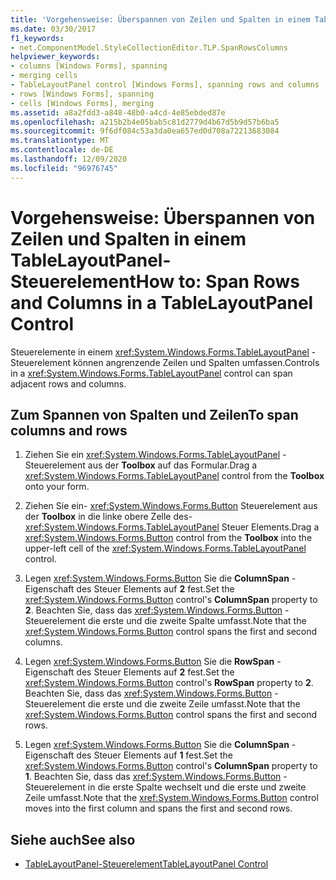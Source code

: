 ```yaml
---
title: 'Vorgehensweise: Überspannen von Zeilen und Spalten in einem TableLayoutPanel-Steuerelement'
ms.date: 03/30/2017
f1_keywords:
- net.ComponentModel.StyleCollectionEditor.TLP.SpanRowsColumns
helpviewer_keywords:
- columns [Windows Forms], spanning
- merging cells
- TableLayoutPanel control [Windows Forms], spanning rows and columns
- rows [Windows Forms], spanning
- cells [Windows Forms], merging
ms.assetid: a8a2fdd3-a848-48b0-a4cd-4e85ebded87e
ms.openlocfilehash: a215b2b4e05bab5c81d2779d4b67d5b9d57b6ba5
ms.sourcegitcommit: 9f6df084c53a3da0ea657ed0d708a72213683084
ms.translationtype: MT
ms.contentlocale: de-DE
ms.lasthandoff: 12/09/2020
ms.locfileid: "96976745"
---
```

# <a name="how-to-span-rows-and-columns-in-a-tablelayoutpanel-control"></a><span data-ttu-id="c2e74-102">Vorgehensweise: Überspannen von Zeilen und Spalten in einem TableLayoutPanel-Steuerelement</span><span class="sxs-lookup"><span data-stu-id="c2e74-102">How to: Span Rows and Columns in a TableLayoutPanel Control</span></span>
<span data-ttu-id="c2e74-103">Steuerelemente in einem <xref:System.Windows.Forms.TableLayoutPanel> -Steuerelement können angrenzende Zeilen und Spalten umfassen.</span><span class="sxs-lookup"><span data-stu-id="c2e74-103">Controls in a <xref:System.Windows.Forms.TableLayoutPanel> control can span adjacent rows and columns.</span></span>

## <a name="to-span-columns-and-rows"></a><span data-ttu-id="c2e74-104">Zum Spannen von Spalten und Zeilen</span><span class="sxs-lookup"><span data-stu-id="c2e74-104">To span columns and rows</span></span>

1. <span data-ttu-id="c2e74-105">Ziehen Sie ein <xref:System.Windows.Forms.TableLayoutPanel> -Steuerelement aus der **Toolbox** auf das Formular.</span><span class="sxs-lookup"><span data-stu-id="c2e74-105">Drag a <xref:System.Windows.Forms.TableLayoutPanel> control from the **Toolbox** onto your form.</span></span>

2. <span data-ttu-id="c2e74-106">Ziehen Sie ein- <xref:System.Windows.Forms.Button> Steuerelement aus der **Toolbox** in die linke obere Zelle des- <xref:System.Windows.Forms.TableLayoutPanel> Steuer Elements.</span><span class="sxs-lookup"><span data-stu-id="c2e74-106">Drag a <xref:System.Windows.Forms.Button> control from the **Toolbox** into the upper-left cell of the <xref:System.Windows.Forms.TableLayoutPanel> control.</span></span>

3. <span data-ttu-id="c2e74-107">Legen <xref:System.Windows.Forms.Button> Sie die **ColumnSpan** -Eigenschaft des Steuer Elements auf **2** fest.</span><span class="sxs-lookup"><span data-stu-id="c2e74-107">Set the <xref:System.Windows.Forms.Button> control's **ColumnSpan** property to **2**.</span></span> <span data-ttu-id="c2e74-108">Beachten Sie, dass das <xref:System.Windows.Forms.Button> -Steuerelement die erste und die zweite Spalte umfasst.</span><span class="sxs-lookup"><span data-stu-id="c2e74-108">Note that the <xref:System.Windows.Forms.Button> control spans the first and second columns.</span></span>

4. <span data-ttu-id="c2e74-109">Legen <xref:System.Windows.Forms.Button> Sie die **RowSpan** -Eigenschaft des Steuer Elements auf **2** fest.</span><span class="sxs-lookup"><span data-stu-id="c2e74-109">Set the <xref:System.Windows.Forms.Button> control's **RowSpan** property to **2**.</span></span> <span data-ttu-id="c2e74-110">Beachten Sie, dass das <xref:System.Windows.Forms.Button> -Steuerelement die erste und die zweite Zeile umfasst.</span><span class="sxs-lookup"><span data-stu-id="c2e74-110">Note that the <xref:System.Windows.Forms.Button> control spans the first and second rows.</span></span>

5. <span data-ttu-id="c2e74-111">Legen <xref:System.Windows.Forms.Button> Sie die **ColumnSpan** -Eigenschaft des Steuer Elements auf **1** fest.</span><span class="sxs-lookup"><span data-stu-id="c2e74-111">Set the <xref:System.Windows.Forms.Button> control's **ColumnSpan** property to **1**.</span></span> <span data-ttu-id="c2e74-112">Beachten Sie, dass das <xref:System.Windows.Forms.Button> -Steuerelement in die erste Spalte wechselt und die erste und zweite Zeile umfasst.</span><span class="sxs-lookup"><span data-stu-id="c2e74-112">Note that the <xref:System.Windows.Forms.Button> control moves into the first column and spans the first and second rows.</span></span>

## <a name="see-also"></a><span data-ttu-id="c2e74-113">Siehe auch</span><span class="sxs-lookup"><span data-stu-id="c2e74-113">See also</span></span>

- [<span data-ttu-id="c2e74-114">TableLayoutPanel-Steuerelement</span><span class="sxs-lookup"><span data-stu-id="c2e74-114">TableLayoutPanel Control</span></span>](tablelayoutpanel-control-windows-forms.md)
